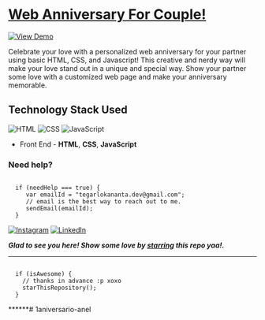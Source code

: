 # [Web Anniversary For Couple!](https://smilegupta.github.io/AnniversaryCard)

[![View Demo](https://img.shields.io/badge/View-Demo-teal.svg?style=for-the-badge)](https://anniversary-web.vercel.app/)

Celebrate your love with a personalized web anniversary for your partner using basic HTML, CSS, and Javascript! This creative and nerdy way will make your love stand out in a unique and special way. Show your partner some love with a customized web page and make your anniversary memorable.


## Technology Stack Used

![HTML](https://img.shields.io/badge/frontend-html-orange.svg?logo=html5&style=flat-square) 
![CSS](https://img.shields.io/badge/frontend-css-yellowgreen.svg?logo=css3&style=flat-square)
![JavaScript](https://img.shields.io/badge/frontend-javascript-yellow.svg?logo=javascript&style=flat-square)

- Front End - **HTML**, **CSS**, **JavaScript**

### Need help?

```

  if (needHelp === true) {
     var emailId = "tegarlokananta.dev@gmail.com";
     // email is the best way to reach out to me.
     sendEmail(emailId);
  }

```

[![Instagram](https://img.shields.io/static/v1.svg?label=follow&message=@bangteg_&color=grey&logo=instagram&style=flat&logoColor=white&colorA=critical)](https://www.instagram.com/bangteg_/) [![LinkedIn](https://img.shields.io/static/v1.svg?label=connect&message=@tegardanardanalokananta&color=9cf&logo=linkedin&style=flat&logoColor=white&colorA=blue)](https://linkedin.com/in/tegardanardanalokananta/)

***Glad to see you here! Show some love by [starring](https://github.com/BangTeg/anniversary-web/) this repo yaa!.***

-----

```

  if (isAwesome) {
    // thanks in advance :p xoxo
    starThisRepository();
  }

```

******# 1aniversario-anel
